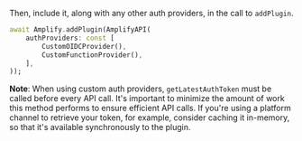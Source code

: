 Then, include it, along with any other auth providers, in the call to `addPlugin`.

```dart
await Amplify.addPlugin(AmplifyAPI(
    authProviders: const [
        CustomOIDCProvider(),
        CustomFunctionProvider(),
    ],
));
```

<amplify-callout warning>

**Note**: When using custom auth providers, `getLatestAuthToken` must be called before every API call. It's important to minimize the amount of work this method performs to ensure efficient API calls. If you're using a platform channel to retrieve your token, for example, consider caching it in-memory, so that it's available synchronously to the plugin.

</amplify-callout>
